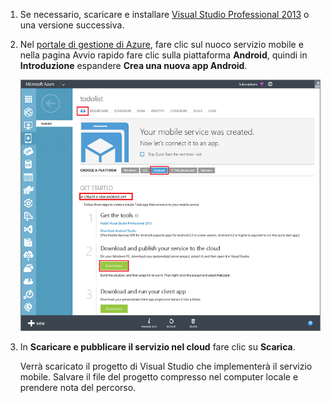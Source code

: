 1. Se necessario, scaricare e installare [Visual Studio Professional 2013](https://go.microsoft.com/fwLink/p/?LinkID=391934) o una versione successiva.
 
2. Nel [portale di gestione di Azure](https://manage.windowsazure.com/), fare clic sul nuoco servizio mobile e nella pagina Avvio rapido fare clic sulla piattaforma **Android**, quindi in **Introduzione** espandere **Crea una nuova app Android**.

    ![](./media/mobile-services-download-service-locally/download-service-project.png)

4. In **Scaricare e pubblicare il servizio nel cloud** fare clic su **Scarica**.

	Verrà scaricato il progetto di Visual Studio che implementerà il servizio mobile. Salvare il file del progetto compresso nel computer locale e prendere nota del percorso.

<!---HONumber=August15_HO6-->